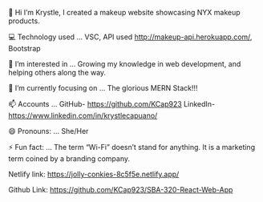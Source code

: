 👋 Hi I’m Krystle, I created a makeup website showcasing NYX makeup products. 

💻 Technology used ... VSC, API used http://makeup-api.herokuapp.com/, Bootstrap

👀 I’m interested in ... Growing my knowledge in web development, and helping others along the way.

🌱 I’m currently focusing on ... The glorious MERN Stack!!!

📫 Accounts ... GitHub- https://github.com/KCap923 LinkedIn- https://www.linkedin.com/in/krystlecapuano/

😄 Pronouns: ... She/Her

⚡ Fun fact: ... The term “Wi-Fi” doesn’t stand for anything. It is a marketing term coined by a branding company.

Netlify link: https://jolly-conkies-8c5f5e.netlify.app/

Github Link: https://github.com/KCap923/SBA-320-React-Web-App


